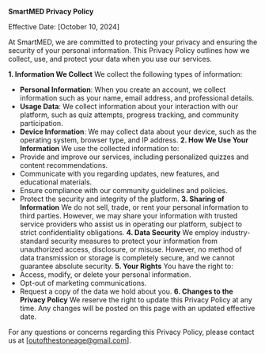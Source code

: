 **SmartMED Privacy Policy**

Effective Date: [October 10, 2024]

At SmartMED, we are committed to protecting your privacy and ensuring the security of your
personal information. This Privacy Policy outlines how we collect, use, and protect your data
when you use our services.

**1. Information We Collect** We collect the following types of information:
  - **Personal Information**: When you create an account, we collect information such as your
name, email address, and professional details.
  - **Usage Data**: We collect information about your interaction with our platform, such as
quiz attempts, progress tracking, and community participation.
  - **Device Information**: We may collect data about your device, such as the operating
system, browser type, and IP address.
**2. How We Use Your Information** We use the collected information to:
  - Provide and improve our services, including personalized quizzes and content
recommendations.
  - Communicate with you regarding updates, new features, and educational materials.
  - Ensure compliance with our community guidelines and policies.
  - Protect the security and integrity of the platform.
**3. Sharing of Information** We do not sell, trade, or rent your personal information to third
parties. However, we may share your information with trusted service providers who assist us in
operating our platform, subject to strict confidentiality obligations.
**4. Data Security** We employ industry-standard security measures to protect your information
from unauthorized access, disclosure, or misuse. However, no method of data transmission or
storage is completely secure, and we cannot guarantee absolute security.
**5. Your Rights** You have the right to:
  - Access, modify, or delete your personal information.
  - Opt-out of marketing communications.
  - Request a copy of the data we hold about you.
**6. Changes to the Privacy Policy** We reserve the right to update this Privacy Policy at any time.
Any changes will be posted on this page with an updated effective date.

For any questions or concerns regarding this Privacy Policy, please contact us at
[outofthestoneage@gmail.com].
